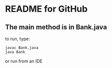 # README for GitHub

## The main method is in Bank.java

to run, type:
```
javac Bank.java
java Bank
```

or run from an IDE
